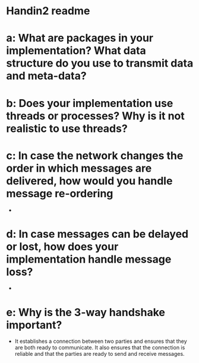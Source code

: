 # Handin2 readme

# a: What are packages in your implementation? What data structure do you use to transmit data and meta-data?

# b: Does your implementation use threads or processes? Why is it not realistic to use threads?

# c: In case the network changes the order in which messages are delivered, how would you handle message re-ordering
- 

# d: In case messages can be delayed or lost, how does your implementation handle message loss?
- 

# e: Why is the 3-way handshake important?
- It establishes a connection between two parties and ensures that they are both ready to communicate. It also ensures that the connection is reliable and that the parties are ready to send and receive messages. 
